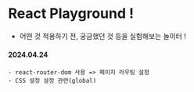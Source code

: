 # React Playground ! 
- 어떤 것 적용하기 전, 궁금했던 것 등을 실험해보는 놀이터 ! 



#### 2024.04.24
```
- react-router-dom 사용 => 페이지 라우팅 설정
- CSS 설정 설정 관련(global)
```
